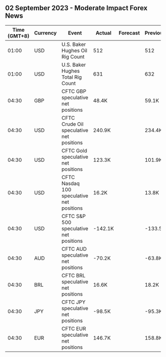 ## 02 September 2023 - Moderate Impact Forex News

| Time (GMT+8) | Currency | Event | Actual | Forecast | Previous |
|------|----------|-------|--------|----------|----------|
| 01:00 | USD | U.S. Baker Hughes Oil Rig Count | 512 |  | 512 |
| 01:00 | USD | U.S. Baker Hughes Total Rig Count | 631 |  | 632 |
| 04:30 | GBP | CFTC GBP speculative net positions | 48.4K |  | 59.1K |
| 04:30 | USD | CFTC Crude Oil speculative net positions | 240.9K |  | 234.4K |
| 04:30 | USD | CFTC Gold speculative net positions | 123.3K |  | 101.9K |
| 04:30 | USD | CFTC Nasdaq 100 speculative net positions | 16.2K |  | 13.8K |
| 04:30 | USD | CFTC S&P 500 speculative net positions | -142.1K |  | -133.5K |
| 04:30 | AUD | CFTC AUD speculative net positions | -70.2K |  | -63.8K |
| 04:30 | BRL | CFTC BRL speculative net positions | 16.6K |  | 18.2K |
| 04:30 | JPY | CFTC JPY speculative net positions | -98.5K |  | -95.3K |
| 04:30 | EUR | CFTC EUR speculative net positions | 146.7K |  | 158.8K |
